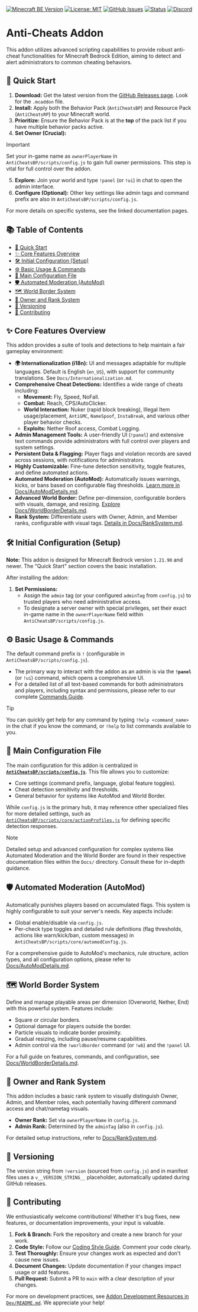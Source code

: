 <!-- Optional: Add project logo/banner here -->
[![Minecraft BE Version](https://img.shields.io/badge/Minecraft_BE-1.21.90%2B-green)](https://www.minecraft.net/)
[![License: MIT](https://img.shields.io/badge/License-MIT-yellow.svg)](LICENSE)
[![GitHub Issues](https://img.shields.io/github/issues/SjnExe/AntiCheats?style=flat-square)](https://github.com/SjnExe/AntiCheats/issues)
[![Status](https://img.shields.io/badge/Status-Active-brightgreen?style=flat-square)](https://github.com/SjnExe/AntiCheats/pulse)
[![Discord](https://img.shields.io/badge/Discord-Join_Chat-7289DA?style=flat-square&logo=discord&logoColor=white)](https://discord.gg/SMUHUnGyyz)

# Anti-Cheats Addon

This addon utilizes advanced scripting capabilities to provide robust anti-cheat functionalities for Minecraft Bedrock Edition, aiming to detect and alert administrators to common cheating behaviors.

## 🚀 Quick Start

1.  **Download:** Get the latest version from the [GitHub Releases page](https://github.com/placeholder_username/placeholder_repo/releases). Look for the `.mcaddon` file.
2.  **Install:** Apply both the Behavior Pack (`AntiCheatsBP`) and Resource Pack (`AntiCheatsRP`) to your Minecraft world.
3.  **Prioritize:** Ensure the Behavior Pack is at the **top** of the pack list if you have multiple behavior packs active.
4.  **Set Owner (Crucial):**
> [!IMPORTANT]
> Set your in-game name as `ownerPlayerName` in `AntiCheatsBP/scripts/config.js` to gain full owner permissions. This step is vital for full control over the addon.
5.  **Explore:** Join your world and type `!panel` (or `!ui`) in chat to open the admin interface.
6.  **Configure (Optional):** Other key settings like admin tags and command prefix are also in `AntiCheatsBP/scripts/config.js`.

For more details on specific systems, see the linked documentation pages.

## 📚 Table of Contents
*   [🚀 Quick Start](#-quick-start)
*   [✨ Core Features Overview](#-core-features-overview)
*   [🛠️ Initial Configuration (Setup)](#️-initial-configuration-setup)
*   [⚙️ Basic Usage & Commands](#️-basic-usage--commands)
*   [🔧 Main Configuration File](#️-main-configuration-file)
*   [🛡️ Automated Moderation (AutoMod)](#️-automated-moderation-automod)
*   [🗺️ World Border System](#️-world-border-system)
*   [🏅 Owner and Rank System](#️-owner-and-rank-system)
*   [📜 Versioning](#-versioning)
*   [🤝 Contributing](#-contributing)

## ✨ Core Features Overview

This addon provides a suite of tools and detections to help maintain a fair gameplay environment:

*   **🌍 Internationalization (i18n):** UI and messages adaptable for multiple languages. Default is English (`en_US`), with support for community translations. See `Docs/Internationalization.md`.
*   **Comprehensive Cheat Detections:** Identifies a wide range of cheats including:
    *   **Movement:** Fly, Speed, NoFall.
    *   **Combat:** Reach, CPS/AutoClicker.
    *   **World Interaction:** Nuker (rapid block breaking), Illegal Item usage/placement, `AntiGMC`, `NameSpoof`, `InstaBreak`, and various other player behavior checks.
    *   **Exploits:** Nether Roof access, Combat Logging.
*   **Admin Management Tools:** A user-friendly UI (`!panel`) and extensive text commands provide administrators with full control over players and system settings.
*   **Persistent Data & Flagging:** Player flags and violation records are saved across sessions, with notifications for administrators.
*   **Highly Customizable:** Fine-tune detection sensitivity, toggle features, and define automated actions.
*   **Automated Moderation (AutoMod):** Automatically issues warnings, kicks, or bans based on configurable flag thresholds. [Learn more in Docs/AutoModDetails.md](Docs/AutoModDetails.md).
*   **Advanced World Border:** Define per-dimension, configurable borders with visuals, damage, and resizing. [Explore Docs/WorldBorderDetails.md](Docs/WorldBorderDetails.md).
*   **Rank System:** Differentiate users with Owner, Admin, and Member ranks, configurable with visual tags. [Details in Docs/RankSystem.md](Docs/RankSystem.md).

## 🛠️ Initial Configuration (Setup)

**Note:** This addon is designed for Minecraft Bedrock version `1.21.90` and newer. The "Quick Start" section covers the basic installation.

After installing the addon:
1.  **Set Permissions:**
    *   Assign the `admin` tag (or your configured `adminTag` from `config.js`) to trusted players who need administrative access.
    *   To designate a server owner with special privileges, set their exact in-game name in the `ownerPlayerName` field within `AntiCheatsBP/scripts/config.js`.

## ⚙️ Basic Usage & Commands

The default command prefix is `!` (configurable in `AntiCheatsBP/scripts/config.js`).
*   The primary way to interact with the addon as an admin is via the **`!panel`** (or `!ui`) command, which opens a comprehensive UI.
*   For a detailed list of all text-based commands for both administrators and players, including syntax and permissions, please refer to our complete [Commands Guide](Docs/Commands.md).

> [!TIP]
> You can quickly get help for any command by typing `!help <command_name>` in the chat if you know the command, or `!help` to list commands available to you.

## 🔧 Main Configuration File

The main configuration for this addon is centralized in **[`AntiCheatsBP/scripts/config.js`](AntiCheatsBP/scripts/config.js)**. This file allows you to customize:
*   Core settings (command prefix, language, global feature toggles).
*   Cheat detection sensitivity and thresholds.
*   General behavior for systems like AutoMod and World Border.

While `config.js` is the primary hub, it may reference other specialized files for more detailed settings, such as [`AntiCheatsBP/scripts/core/actionProfiles.js`](AntiCheatsBP/scripts/core/actionProfiles.js) for defining specific detection responses.

> [!NOTE]
> Detailed setup and advanced configuration for complex systems like Automated Moderation and the World Border are found in their respective documentation files within the `Docs/` directory. Consult these for in-depth guidance.

## 🛡️ Automated Moderation (AutoMod)

Automatically punishes players based on accumulated flags. This system is highly configurable to suit your server's needs.
Key aspects include:
*   Global enable/disable via `config.js`.
*   Per-check type toggles and detailed rule definitions (flag thresholds, actions like warn/kick/ban, custom messages) in `AntiCheatsBP/scripts/core/automodConfig.js`.

For a comprehensive guide to AutoMod's mechanics, rule structure, action types, and all configuration options, please refer to [Docs/AutoModDetails.md](Docs/AutoModDetails.md).

## 🗺️ World Border System

Define and manage playable areas per dimension (Overworld, Nether, End) with this powerful system.
Features include:
*   Square or circular borders.
*   Optional damage for players outside the border.
*   Particle visuals to indicate border proximity.
*   Gradual resizing, including pause/resume capabilities.
*   Admin control via the `!worldborder` command (or `!wb`) and the `!panel` UI.

For a full guide on features, commands, and configuration, see [Docs/WorldBorderDetails.md](Docs/WorldBorderDetails.md).

## 🏅 Owner and Rank System

This addon includes a basic rank system to visually distinguish Owner, Admin, and Member roles, each potentially having different command access and chat/nametag visuals.
*   **Owner Rank:** Set via `ownerPlayerName` in `config.js`.
*   **Admin Rank:** Determined by the `adminTag` (also in `config.js`).

For detailed setup instructions, refer to [Docs/RankSystem.md](Docs/RankSystem.md).

## 📜 Versioning

The version string from `!version` (sourced from `config.js`) and in manifest files uses a `v__VERSION_STRING__` placeholder, automatically updated during GitHub releases.

## 🤝 Contributing

We enthusiastically welcome contributions! Whether it's bug fixes, new features, or documentation improvements, your input is valuable.
1.  **Fork & Branch:** Fork the repository and create a new branch for your work.
2.  **Code Style:** Follow our [Coding Style Guide](Dev/CodingStyle.md). Comment your code clearly.
3.  **Test Thoroughly:** Ensure your changes work as expected and don't cause new issues.
4.  **Document Changes:** Update documentation if your changes impact usage or add features.
5.  **Pull Request:** Submit a PR to `main` with a clear description of your changes.

For more on development practices, see [Addon Development Resources in `Dev/README.md`](Dev/README.md). We appreciate your help!
